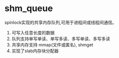 # shm_queue
 spinlock实现的共享内存队列,可用于进程间或线程间通信。 

1. 可写入任意长度的数据
2. 队列支持单写单读、单写多读、多写单读、多写多读
3. 共享内存支持 mmap(文件或匿名), shmget
4. 实现了slab内存块分配器
